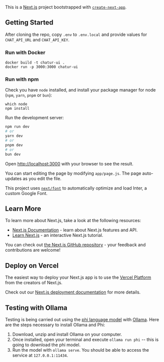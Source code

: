 This is a [Next.js](https://nextjs.org/) project bootstrapped with [`create-next-app`](https://github.com/vercel/next.js/tree/canary/packages/create-next-app).

## Getting Started

After cloning the repo, copy `.env` to `.env.local` and provide values for `CHAT_API_URL` and `CHAT_API_KEY`.


### Run with Docker

```
docker build -t chatur-ui .
docker run -p 3000:3000 chatur-ui
```

### Run with npm
Check you have `node` installed, and install your package manager for node (`npm`, `yarn`, `pnpm` or `bun`):

```
which node
npm install
```

Run the development server:

```bash
npm run dev
# or
yarn dev
# or
pnpm dev
# or
bun dev
```

Open [http://localhost:3000](http://localhost:3000) with your browser to see the result.

You can start editing the page by modifying `app/page.js`. The page auto-updates as you edit the file.

This project uses [`next/font`](https://nextjs.org/docs/basic-features/font-optimization) to automatically optimize and load Inter, a custom Google Font.

## Learn More

To learn more about Next.js, take a look at the following resources:

- [Next.js Documentation](https://nextjs.org/docs) - learn about Next.js features and API.
- [Learn Next.js](https://nextjs.org/learn) - an interactive Next.js tutorial.

You can check out [the Next.js GitHub repository](https://github.com/vercel/next.js/) - your feedback and contributions are welcome!

## Deploy on Vercel

The easiest way to deploy your Next.js app is to use the [Vercel Platform](https://vercel.com/new?utm_medium=default-template&filter=next.js&utm_source=create-next-app&utm_campaign=create-next-app-readme) from the creators of Next.js.

Check out our [Next.js deployment documentation](https://nextjs.org/docs/deployment) for more details.

## Testing with Ollama

Testing is being carried out using the [phi language model](https://ollama.ai/library/phi) with [Ollama](https://ollama.ai/). Here are the steps necessary to install Ollama and Phi:

1. Download, unzip and install Ollama on your computer.
2. Once installed, open your terminal and execute `ollama run phi` -- this is going to download the phi model.
3. Run the model with `ollama serve`. You should be able to access the service at `127.0.0.1:11434`.
